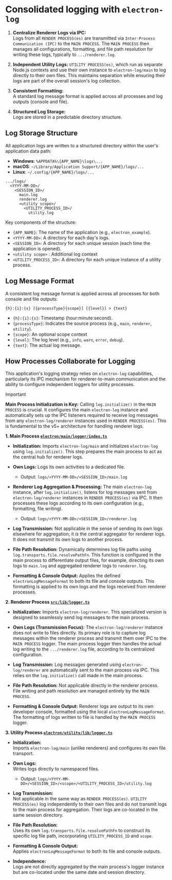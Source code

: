 # Consolidated logging with `electron-log`

1.  **Centralize Renderer Logs via IPC:**  
Logs from all `RENDER PROCESS(es)` are transmitted via `Inter-Process Communication (IPC)` to the `MAIN PROCESS`. The `MAIN PROCESS` then manages all configurations, formatting, and file path resolution for writing these logs, typically to `.../renderer.log`.

2.  **Independent Utility Logs:** 
`UTILITY PROCESS(es)`, which run as separate Node.js contexts and use their own instance to `electron-log/main` to log directly to their own files. This maintains separation while ensuring their logs are part of the overall session's log collection.

3.  **Consistent Formatting:**  
A standard log message format is applied across all processes and log outputs (console and file).

4.  **Structured Log Storage:**  
Logs are stored in a predictable directory structure.

## Log Storage Structure

All application logs are written to a structured directory within the user's application data path:

- **Windows**: `%APPDATA%\{APP_NAME}\logs\...`
- **macOS**: `~/Library/Application Support/{APP_NAME}/logs/...`
- **Linux**: `~/.config/{APP_NAME}/logs/...`

```
.../logs/
  <YYYY-MM-DD>/
    <SESSION_ID>/
      main.log
      renderer.log
      <utility scope>/
        <UTILITY_PROCESS_ID>/
          utility.log
```

Key components of the structure:
- `{APP_NAME}`: The name of the application (e.g., `electron_example`).
- `<YYYY-MM-DD>`: A directory for each day's logs.
- `<SESSION_ID>`: A directory for each unique session (each time the application is opened).
- `<utility scope>` : Additional log context
- `<UTILITY_PROCESS_ID>`: A directory for each unique instance of a utility process.

## Log Message Format

A consistent log message format is applied across all processes for both console and file outputs:

`{h}:{i}:{s} [{processType}{scope}] [{level}] > {text}`

-   `{h}:{i}:{s}`: Timestamp (hour:minute:second).
-   `{processType}`: Indicates the source process (e.g., `main`, `renderer`, `utility`).
-   `{scope}`: An optional scope context
-   `{level}`: The log level (e.g., `info`, `warn`, `error`, `debug`).
-   `{text}`: The actual log message.

## How Processes Collaborate for Logging

This application's logging strategy relies on `electron-log` capabilities, particularly its IPC mechanism for renderer-to-main communication and the ability to configure independent loggers for utility processes.

> [!IMPORTANT]
> **Main Process Initialization is Key:** Calling `log.initialize()` in the `MAIN PROCESS` is crucial. It configures the main `electron-log` instance and automatically sets up the IPC listeners required to receive log messages from any `electron-log/renderer` instances used in `RENDER PROCESS(es)`. This is fundamental to the v5+ architecture for handling renderer logs.

**1. Main Process [`electron/main/logger/index.ts`](../electron/main/logger/index.ts)**

*   **Initialization:**
Imports `electron-log/main` and initializes `electron-log` using `log.initialize()`. This step prepares the main process to act as the central hub for renderer logs.

*   **Own Logs:**
Logs its own activities to a dedicated file.
    *   Output: `logs/<YYYY-MM-DD>/<SESSION_ID>/main.log`

*   **Renderer Log Aggregation & Processing:**
The main `electron-log` instance, after `log.initialize()`, listens for log messages sent from `electron-log/renderer` instances in `RENDER PROCESS(es)` via IPC. It then processes these logs according to its own configuration (e.g., formatting, file writing).
    *   Output: `logs/<YYYY-MM-DD>/<SESSION_ID>/renderer.log`

*   **Log Transmission:**
Not applicable in the sense of sending its own logs elsewhere for aggregation; it *is* the central aggregator for renderer logs. It does not transmit its own logs to another process.

*   **File Path Resolution:**
Dynamically determines log file paths using `log.transports.file.resolvePathFn`. This function is configured in the main process to differentiate output files, for example, directing its own logs to `main.log` and aggregated renderer logs to `renderer.log`.

*   **Formatting & Console Output:**
Applies the defined `electronLogMessageFormat` to both its file and console outputs. This formatting is applied to its own logs and the logs received from renderer processes.

**2. Renderer Process [`src/lib/logger.ts`](../src/lib/logger.ts)**

*   **Initialization:**
Imports `electron-log/renderer`. This specialized version is designed to seamlessly send log messages to the main process.

*   **Own Logs (Transmission Focus):**
The `electron-log/renderer` instance does not write to files directly. Its primary role is to capture log messages within the renderer process and transmit them over IPC to the `MAIN PROCESS` logger. The main process logger then handles the actual log writing to the `.../renderer.log` file, according to its centralized configuration.

*   **Log Transmission:**
Log messages generated using `electron-log/renderer` are automatically sent to the main process via IPC. This relies on the `log.initialize()` call made in the main process.

*   **File Path Resolution:**
Not applicable directly in the renderer process. File writing and path resolution are managed entirely by the `MAIN PROCESS`.

*   **Formatting & Console Output:**
Renderer logs are output to its own developer console, formatted using the local `electronLogMessageFormat`. The formatting of logs written to file is handled by the `MAIN PROCESS` logger.

**3. Utility Process [`electron/utility/lib/logger.ts`](../electron//utility/lib/logger.ts)**

*   **Initialization:**  
Imports `electron-log/main` (unlike renderers) and configures its own file transport.

*   **Own Logs:**  
Writes logs directly to namespaced files.
    *   Output: `logs/<YYYY-MM-DD>/<SESSION_ID>/<scope>/<UTILITY_PROCESS_ID>/utility.log`

*   **Log Transmission:**  
Not applicable in the same way as `RENDER PROCESS(es)`. `UTILITY PROCESS(es)` log independently to their own files and do not transmit logs to the main process for aggregation. Their logs are co-located in the same session directory.

*   **File Path Resolution:**  
Uses its own `log.transports.file.resolvePathFn` to construct its specific log file path, incorporating `UTILITY_PROCESS_ID` and `scope`.

*   **Formatting & Console Output:**  
Applies `electronLogMessageFormat` to both its file and console outputs.

*   **Independence:**  
Logs are not directly aggregated by the main process's logger instance but are co-located under the same date and session directory.

